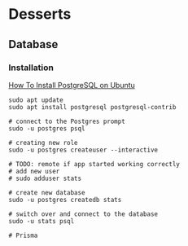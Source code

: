 # Desserts

## Database

### Installation

[How To Install PostgreSQL on Ubuntu](https://www.digitalocean.com/community/tutorials/how-to-install-postgresql-on-ubuntu-20-04-quickstart)

```shell
sudo apt update
sudo apt install postgresql postgresql-contrib

# connect to the Postgres prompt
sudo -u postgres psql

# creating new role
sudo -u postgres createuser --interactive

# TODO: remote if app started working correctly
# add new user
# sudo adduser stats

# create new database
sudo -u postgres createdb stats

# switch over and connect to the database
sudo -u stats psql

# Prisma

```
